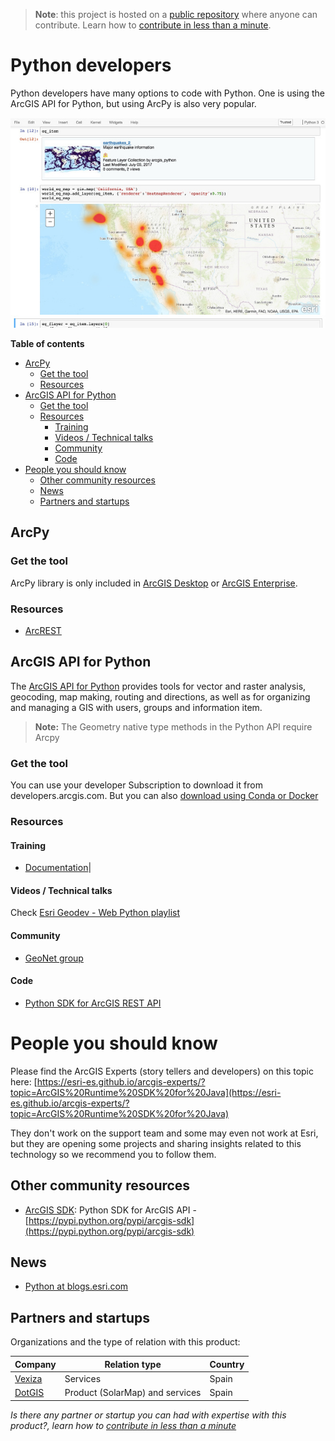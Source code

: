 > **Note**: this project is hosted on a [public repository](https://github.com/hhkaos/awesome-arcgis) where anyone can contribute. Learn how to [contribute in less than a minute](https://github.com/hhkaos/awesome-arcgis/blob/master/CONTRIBUTING.md#contributions).

# Python developers

Python developers have many options to code with Python. One is using the ArcGIS API for Python, but using ArcPy is also very popular.

![ArcGIS API for Python Screenshot](../../../../../products/product-thumbnails/python.png)  

<!-- START doctoc generated TOC please keep comment here to allow auto update -->
<!-- DON'T EDIT THIS SECTION, INSTEAD RE-RUN doctoc TO UPDATE -->
**Table of contents**

  - [ArcPy](#arcpy)
    - [Get the tool](#get-the-tool)
    - [Resources](#resources)
  - [ArcGIS API for Python](#arcgis-api-for-python)
    - [Get the tool](#get-the-tool-1)
    - [Resources](#resources-1)
      - [Training](#training)
      - [Videos / Technical talks](#videos--technical-talks)
      - [Community](#community)
      - [Code](#code)
- [People you should know](#people-you-should-know)
  - [Other community resources](#other-community-resources)
  - [News](#news)
  - [Partners and startups](#partners-and-startups)

<!-- END doctoc generated TOC please keep comment here to allow auto update -->


## ArcPy


### Get the tool

ArcPy library is only included in [ArcGIS Desktop](../../../arcgis/products/arcgis-desktop/README.md) or [ArcGIS Enterprise](../../../arcgis/products/arcgis-enterprise/README.md).

### Resources

* [ArcREST](https://stackoverflow.com/users/720773/gary-s)


## ArcGIS API for Python

The [ArcGIS API for Python](https://developers.arcgis.com/python/) provides tools for vector and raster analysis, geocoding, map making, routing and directions, as well as for organizing and managing a GIS with users, groups and information item.

> **Note:** The Geometry native type methods in the Python API require Arcpy

### Get the tool

You can use your developer Subscription to download it from developers.arcgis.com. But you can also [download using Conda or Docker](https://developers.arcgis.com/python/guide/install-and-set-up/)

### Resources

#### Training

* [Documentation](https://developers.arcgis.com/python/)|

#### Videos / Technical talks

Check [Esri Geodev - Web Python playlist](https://www.youtube.com/playlist?list=PL0VMTWv3XRwVfX0THrdXkR2QxqF1aVmnA)

#### Community

* [GeoNet group](https://community.esri.com/groups/arcgis-python-api)

#### Code

* [Python SDK for ArcGIS REST API](https://pypi.python.org/pypi/arcgis-sdk)

# People you should know

Please find the ArcGIS Experts (story tellers and developers) on this topic here: [https://esri-es.github.io/arcgis-experts/?topic=ArcGIS%20Runtime%20SDK%20for%20Java](https://esri-es.github.io/arcgis-experts/?topic=ArcGIS%20Runtime%20SDK%20for%20Java)

They don't work on the support team and some may even not work at Esri,
but they are opening some projects and sharing insights related to this
technology so we recommend you to follow them.

## Other community resources

* [ArcGIS SDK](https://github.com/mongkok/arcgis-sdk): Python SDK for ArcGIS API - [https://pypi.python.org/pypi/arcgis-sdk](https://pypi.python.org/pypi/arcgis-sdk)

## News

* [Python at blogs.esri.com](https://blogs.esri.com/esri/arcgis/category/subject-python/)


## Partners and startups

Organizations and the type of relation with this product:

|Company|Relation type|Country|
|---|---|---|
|[Vexiza](../../../../../../esri/partners/program-members/vexiza/README.md)|Services|Spain
|[DotGIS](../../../../../../esri/partners/program-members/dotgis/README.md)|Product (SolarMap) and services|Spain

*Is there any partner or startup you can had with expertise with this product?, learn how to [contribute in less than a minute](https://github.com/hhkaos/awesome-arcgis/blob/master/CONTRIBUTING.md#contributions)*
